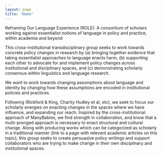 ```yaml
---
layout: page
title: "Home"
---
```


Reframing Our Language Experience (ROLE): A consortium of scholars working against essentialist notions of language in policy and practice, within academia and beyond

This cross-institutional transdisciplinary group seeks to work towards concrete policy changes in research by (a) bringing together evidence that taking essentialist approaches to language enacts harm, (b) supporting each other to advocate for and implement policy changes across institutional and disciplinary spaces, and (c) demonstrating scholarly consensus within linguistics and language research.

We want to work towards changing assumptions about language and identity by changing how these assumptions are encoded in institutional policies and practices.

Following (Rickford & King, Charity Hudley et al, etc), we seek to focus our scholarly energies on enacting changes in the spaces where we have influence, and expanding our reach. Inspired by the cross-institutional approach of ManyBabies, we find strength in collaboration, and know that a multi-pronged approach is necessary to enact structural and cultural change. Along with producing works which can be categorized as scholarly in a traditional manner (link to a page with relevant academic articles on this topic), this group seeks to create persuasive policy writings and support collaborators who are trying to make change in their own disciplinary and institutional spaces.
